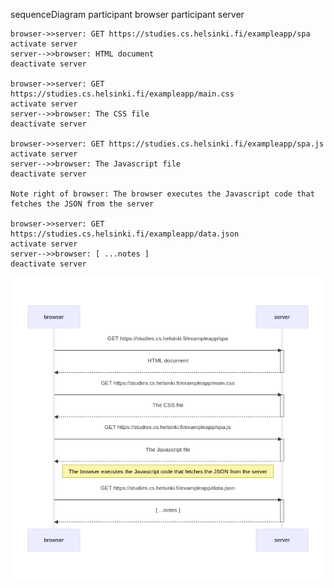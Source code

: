 sequenceDiagram
    participant browser
    participant server

    browser->>server: GET https://studies.cs.helsinki.fi/exampleapp/spa
    activate server
    server-->>browser: HTML document
    deactivate server

    browser->>server: GET https://studies.cs.helsinki.fi/exampleapp/main.css
    activate server
    server-->>browser: The CSS file
    deactivate server

    browser->>server: GET https://studies.cs.helsinki.fi/exampleapp/spa.js
    activate server
    server-->>browser: The Javascript file
    deactivate server

    Note right of browser: The browser executes the Javascript code that fetches the JSON from the server

    browser->>server: GET https://studies.cs.helsinki.fi/exampleapp/data.json
    activate server
    server-->>browser: [ ...notes ]
    deactivate server
    


![Sequence Diagram](sequence-diagram.png)
